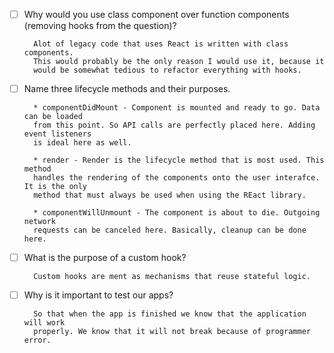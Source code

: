 - [ ] Why would you use class component over function components (removing hooks from the question)?
            
        Alot of legacy code that uses React is written with class components. 
        This would probably be the only reason I would use it, because it 
        would be somewhat tedious to refactor everything with hooks.
        
- [ ] Name three lifecycle methods and their purposes.

        * componentDidMount - Component is mounted and ready to go. Data can be loaded
        from this point. So API calls are perfectly placed here. Adding event listeners
        is ideal here as well.
        
        * render - Render is the lifecycle method that is most used. This method 
        handles the rendering of the components onto the user interafce. It is the only
        method that must always be used when using the REact library.
        
        * componentWillUnmount - The component is about to die. Outgoing network 
        requests can be canceled here. Basically, cleanup can be done here.

- [ ] What is the purpose of a custom hook?

        Custom hooks are ment as mechanisms that reuse stateful logic.

- [ ] Why is it important to test our apps?

        So that when the app is finished we know that the application will work 
        properly. We know that it will not break because of programmer error.